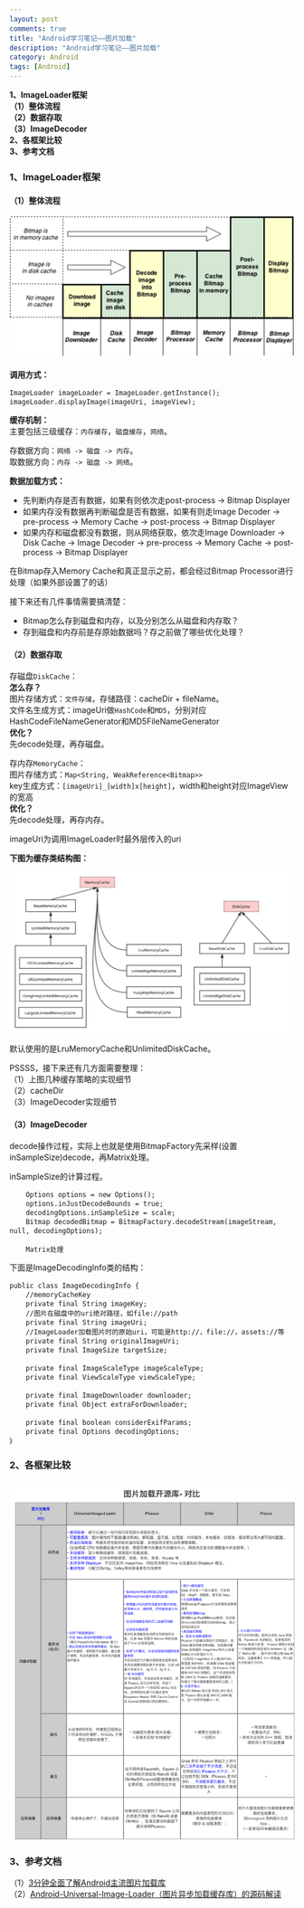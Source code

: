 ```yaml
---
layout: post
comments: true
title: "Android学习笔记——图片加载"
description: "Android学习笔记——图片加载"
category: Android
tags: [Android]
---
```


**1、ImageLoader框架**    
**（1）整体流程**    
**（2）数据存取**    
**（3）ImageDecoder**    
**2、各框架比较**    
**3、参考文档**    

<!--more-->

### 1、ImageLoader框架    

#### （1）整体流程    

![](/image/2018-05-17-learning-notes-image-loader/UIL_Flow.png)

**调用方式：**

    ImageLoader imageLoader = ImageLoader.getInstance();
    imageLoader.displayImage(imageUri, imageView);        
    
**缓存机制：**    
主要包括三级缓存：`内存缓存`，`磁盘缓存`，`网络`。    

存数据方向：`网络 -> 磁盘 -> 内存`。    
取数据方向：`内存 -> 磁盘 -> 网络`。    

**数据加载方式：**    

- 先判断内存是否有数据，如果有则依次走post-process -> Bitmap Displayer    
- 如果内存没有数据再判断磁盘是否有数据，如果有则走Image Decoder -> pre-process -> Memory Cache -> post-process -> Bitmap Displayer     
- 如果内存和磁盘都没有数据，则从网络获取，依次走Image Downloader -> Disk Cache -> Image Decoder -> pre-process -> Memory Cache -> post-process -> Bitmap Displayer    

在Bitmap存入Memory Cache和真正显示之前，都会经过Bitmap Processor进行处理（如果外部设置了的话）    

接下来还有几件事情需要搞清楚：    

- Bitmap怎么存到磁盘和内存，以及分别怎么从磁盘和内存取？        
- 存到磁盘和内存前是存原始数据吗？存之前做了哪些优化处理？    

#### （2）数据存取    

存磁盘`DiskCache`：    
**怎么存？**    
图片存储方式：`文件存储`，存储路径：cacheDir + fileName。    
文件名生成方式：imageUri做`HashCode`和`MD5`，分别对应HashCodeFileNameGenerator和MD5FileNameGenerator    
**优化？**    
先decode处理，再存磁盘。


存内存`MemoryCache`：    
图片存储方式：`Map<String, WeakReference<Bitmap>>`    
key生成方式：`[imageUri]_[width]x[height]`，width和height对应ImageView的宽高    
**优化？**    
先decode处理，再存内存。


imageUri为调用ImageLoader时最外层传入的uri

**下图为缓存类结构图：**    

![](/image/2018-05-17-learning-notes-image-loader/MemoryCache-DiskCache.svg)    

默认使用的是LruMemoryCache和UnlimitedDiskCache。

PSSSS，接下来还有几方面需要整理：    
（1）上图几种缓存策略的实现细节        
（2）cacheDir    
（3）ImageDecoder实现细节    


#### （3）ImageDecoder    

decode操作过程，实际上也就是使用BitmapFactory先采样(设置inSampleSize)decode，再Matrix处理。

inSampleSize的计算过程。

		Options options = new Options();
		options.inJustDecodeBounds = true;
        decodingOptions.inSampleSize = scale;
        Bitmap decodedBitmap = BitmapFactory.decodeStream(imageStream, null, decodingOptions);
        
        Matrix处理
        



下面是ImageDecodingInfo类的结构：

    public class ImageDecodingInfo {
        //memoryCacheKey
	    private final String imageKey;
        //图片在磁盘中的uri绝对路径，如file://path
    	private final String imageUri;
    	//ImageLoader加载图片时的原始uri，可能是http://，file://，assets://等
	    private final String originalImageUri;
    	private final ImageSize targetSize;

	    private final ImageScaleType imageScaleType;
    	private final ViewScaleType viewScaleType;

	    private final ImageDownloader downloader;
    	private final Object extraForDownloader;

	    private final boolean considerExifParams;
    	private final Options decodingOptions;
    ｝

### 2、各框架比较    

![](/image/2018-05-17-learning-notes-image-loader/image_loader_compare.png)    

### 3、参考文档    

（1）[3分钟全面了解Android主流图片加载库](https://blog.csdn.net/carson_ho/article/details/51939774)    
（2）[Android-Universal-Image-Loader（图片异步加载缓存库）的源码解读](https://blog.csdn.net/u011733020/article/details/51043810)

